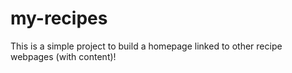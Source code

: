 # my-recipes

This is a simple project to build a homepage linked to other recipe webpages (with content)!
